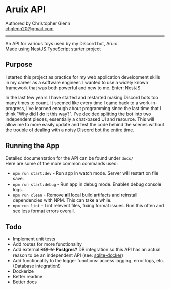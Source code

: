 # Aruix API

Authored by Christopher Glenn  
chglenn20@gmail.com  

---

An API for various toys used by my Discord bot, Aruix  
Made using [NestJS](https://nestjs.com/) TypeScript starter project  

## Purpose

I started this project as practice for my web application development skills in my career as a software engineer. I wanted to use a widely known framework that was both powerful and new to me. Enter: NestJS. 

In the last few years I have started and restarted making Discord bots too many times to count. It seemed like every time I came back to a work-in-progress, I've learned enough about programming since the last time that I think "Why did I do it this way?". I've decided splitting the bot into two independent pieces, essentially a chat-based UI and resource. This will allow me to more easily update and test the code behind the scenes without the trouble of dealing with a noisy Discord bot the entire time. 

## Running the App

Detailed documentation for the API can be found under `docs/`  
Here are some of the more common commands used:  

- `npm run start:dev` - Run app in watch mode. Server will restart on file save.
- `npm run start:debug` - Run app in debug mode. Enables debug console logs. 
- `npm run clean` - Remove **all** local build artifacts and reinstall dependencies with NPM. This can take a while.
- `npm run lint` - Lint relevent files, fixing format issues. Run this often and see less format errors overall. 

## Todo

- Implement unit tests
- Add routes for more functionality
- Add external ~~SQLite~~ __Postgres?__ DB integration so this API has an actual reason to be an independent API (see: [sqlite-docker](https://github.com/glennpai/sqlite-docker))
- Add functionality to the logger functions: access logging, error logs, etc. (Database integration!)
- Dockerize
- Better readme
- Better docs
